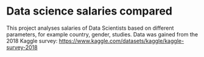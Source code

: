 # Data science salaries compared

This project analyses salaries of Data Scientists based on different parameters, for example country, gender, studies.
Data was gained from the 2018 Kaggle survey:
https://www.kaggle.com/datasets/kaggle/kaggle-survey-2018
